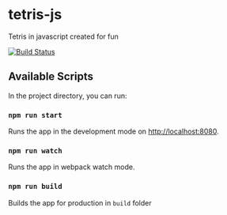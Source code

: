 # tetris-js

Tetris in javascript created for fun

[![Build Status](https://travis-ci.org/knapcp3/tetris-js.svg?branch=master)](https://travis-ci.org/knapcp3/tetris-js)

<!-- live example: [http://ec2-3-133-93-188.us-east-2.compute.amazonaws.com/](http://ec2-3-133-93-188.us-east-2.compute.amazonaws.com/) -->


## Available Scripts

In the project directory, you can run:

### `npm run start`

Runs the app in the development mode on [http://localhost:8080](http://localhost:8080).<br>

### `npm run watch`

Runs the app in webpack watch mode.

### `npm run build`

Builds the app for production in `build` folder

